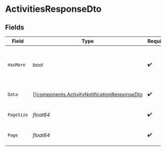 # ActivitiesResponseDto


## Fields

| Field                                                                                                      | Type                                                                                                       | Required                                                                                                   | Description                                                                                                |
| ---------------------------------------------------------------------------------------------------------- | ---------------------------------------------------------------------------------------------------------- | ---------------------------------------------------------------------------------------------------------- | ---------------------------------------------------------------------------------------------------------- |
| `HasMore`                                                                                                  | *bool*                                                                                                     | :heavy_check_mark:                                                                                         | Indicates if there are more activities in the result set                                                   |
| `Data`                                                                                                     | [][components.ActivityNotificationResponseDto](../../models/components/activitynotificationresponsedto.md) | :heavy_check_mark:                                                                                         | Array of activity notifications                                                                            |
| `PageSize`                                                                                                 | *float64*                                                                                                  | :heavy_check_mark:                                                                                         | Page size of the activities                                                                                |
| `Page`                                                                                                     | *float64*                                                                                                  | :heavy_check_mark:                                                                                         | Current page of the activities                                                                             |